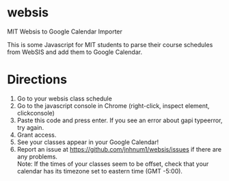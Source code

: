 websis
======

MIT Websis to Google Calendar Importer

This is some Javascript for MIT students to parse their course schedules from
WebSIS and add them to Google Calendar. 
# Directions
 1. Go to your websis class schedule
 2. Go to the javascript console in Chrome (right-click, inspect element, clickconsole)
 3. Paste this code and press enter.  If you see an error about gapi typeerror, try again.
 4. Grant access.
 5. See your classes appear in your Google Calendar!
 6. Report an issue at https://github.com/jnhnum1/websis/issues if there are any problems.  
Note: If the times of your classes seem to be offset, check that your calendar has its timezone set to eastern time (GMT -5:00).
